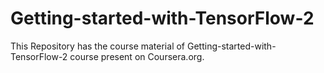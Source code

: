 # Getting-started-with-TensorFlow-2
This Repository has the course material of Getting-started-with-TensorFlow-2 course present on Coursera.org.

